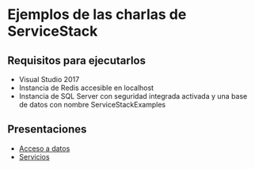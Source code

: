 # Ejemplos de las charlas de ServiceStack
## Requisitos para ejecutarlos
- Visual Studio 2017
- Instancia de Redis accesible en localhost
- Instancia de SQL Server con seguridad integrada activada y una base de datos con nombre ServiceStackExamples
## Presentaciones
- [Acceso a datos](https://docs.google.com/presentation/d/1zo7S5kfChAA9egD29TT3nC3OPpNmyrLMMgDwdcW9vPw/edit?usp=sharing)
- [Servicios](https://docs.google.com/presentation/d/1y_U5Smukmnu5BJl7Ruxcy8T7v4dLo09GoSoWCsyCr1g/edit?usp=sharing)
